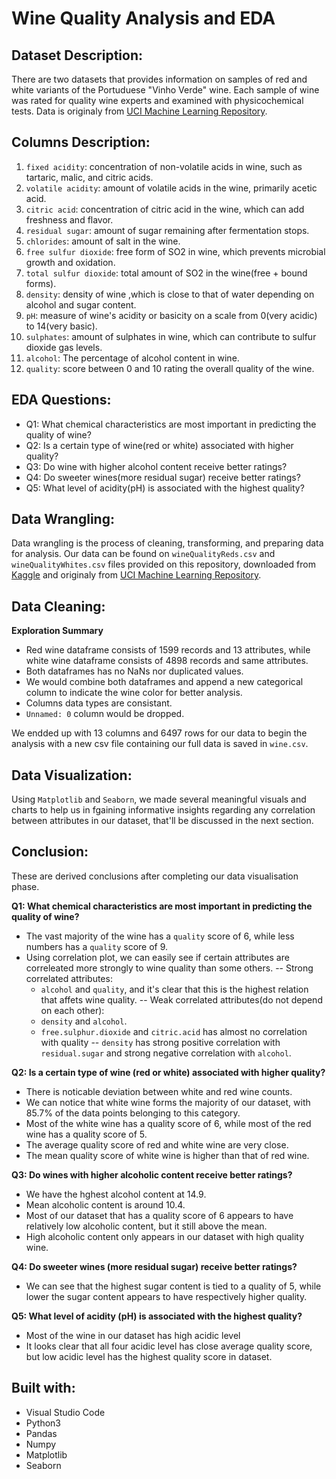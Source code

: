 # Wine Quality Analysis and EDA

## Dataset Description:

There are two datasets that provides information on samples of red and white variants of the Portuduese "Vinho Verde" wine. Each sample of wine was rated for quality wine experts and examined with physicochemical tests. Data is originaly from [UCI Machine Learning Repository](https://archive.ics.uci.edu/dataset/186/wine+quality).

## Columns Description:

1.  `fixed acidity`: concentration of non-volatile acids in wine, such as tartaric, malic, and citric acids.
2.  `volatile acidity`: amount of volatile acids in the wine, primarily acetic acid.
3.  `citric acid`: concentration of citric acid in the wine, which can add freshness and flavor.	
4.  `residual sugar`: amount of sugar remaining after fermentation stops.
5.  `chlorides`: amount of salt in the wine.	
6.  `free sulfur dioxide`: free form of SO2 in wine, which prevents microbial growth and oxidation. 
7.  `total sulfur dioxide`: total amount of SO2 in the wine(free + bound forms).	
8.  `density`: density of wine ,which is close to that of water depending on alcohol and sugar content.	
9.  `pH`: measure of wine's acidity or basicity on a scale from 0(very acidic) to 14(very basic).
10. `sulphates`: amount of sulphates in wine, which can contribute to sulfur dioxide gas levels.	
11. `alcohol`: The percentage of alcohol content in wine.	
12. `quality`: score between 0 and 10 rating the overall quality of the wine.

## EDA Questions:

- Q1: What chemical characteristics are most important in predicting the quality of wine?
- Q2: Is a certain type of wine(red or white) associated with higher quality?
- Q3: Do wine with higher alcohol content receive better ratings?
- Q4: Do sweeter wines(more residual sugar) receive better ratings?
- Q5: What level of acidity(pH) is associated with the highest quality?

## Data Wrangling:

Data wrangling is the process of cleaning, transforming, and preparing data for analysis. 
Our data can be found on `wineQualityReds.csv` and `wineQualityWhites.csv` files provided on this repository, downloaded from [Kaggle](https://www.kaggle.com/datasets/danielpanizzo/wine-quality) and originaly from [UCI Machine Learning Repository](https://archive.ics.uci.edu/dataset/186/wine+quality).

## Data Cleaning:

**Exploration Summary**

- Red wine dataframe consists of 1599 records and 13 attributes, while white wine dataframe consists of 4898 records and same attributes.
- Both dataframes has no NaNs nor duplicated values.
- We would combine both dataframes and append a new categorical column to indicate the wine color for better analysis.
- Columns data types are consistant.
- `Unnamed: 0` column would be dropped.

We endded up with 13 columns and 6497 rows for our data to begin the analysis with a new csv file containing our full data is saved in `wine.csv`.

## Data Visualization:

Using `Matplotlib` and `Seaborn`, we made several meaningful visuals and charts to help us in fgaining informative insights regarding any correlation between attributes in our dataset, that'll be discussed in the next section.

## Conclusion:

These are derived conclusions after completing our data visualisation phase.

**Q1: What chemical characteristics are most important in predicting the quality of wine?**

- The vast majority of the wine has a `quality` score of 6, while less numbers has a `quality`
score of 9.
- Using correlation plot, we can easily see if certain attributes are correleated more strongly to wine quality than some others.
-- Strong correlated attributes:
  - `alcohol` and `quality`, and it's clear that this is the highest relation that affets wine quality.
-- Weak correlated attributes(do not depend on each other):
  - `density` and `alcohol`.
  - `free.sulphur.dioxide` and `citric.acid` has almost no correlation with quality
-- `density` has strong positive correlation with `residual.sugar` and strong negative correlation with `alcohol`.


**Q2: Is a certain type of wine (red or white) associated with higher quality?**

- There is noticable deviation between white and red wine counts.
- We can notice that white wine forms the majority of our dataset, with 85.7% of the data points belonging to this category. 
- Most of the white wine has a quality score of 6, while most of the red wine has a quality score of 5.
- The average quality score of red and white wine are very close.
- The mean quality score of white wine is higher than that of red wine.

**Q3: Do wines with higher alcoholic content receive better ratings?**

- We have the hghest alcohol content at 14.9.
- Mean alcoholic content is around 10.4.
- Most of our dataset that has a quality score of 6 appears to have relatively low alcoholic content, but it still above the mean.
- High alcoholic content only appears in our dataset with high quality wine.

**Q4: Do sweeter wines (more residual sugar) receive better ratings?**

- We can see that the highest sugar content is tied to a quality of 5, while lower the sugar content appears to have respectively higher quality.

**Q5: What level of acidity (pH) is associated with the highest quality?**

- Most of the wine in our dataset has high acidic level
- It looks clear that all four acidic level has close average quality score, but low acidic level has the highest quality score in dataset.


## Built with:
- Visual Studio Code
- Python3
- Pandas
- Numpy
- Matplotlib
- Seaborn










